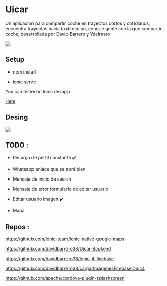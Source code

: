 # Uicar

Un aplicacion para compartir coche en trayectos cortos y cotidianos, encuentra trayectos hacia tu direccion, conoce gente con la que compartir coche, desarrollada por David Barrero y Ydelmaro 


<img src="https://github.com/davidbarrero38/Uicar/blob/master/src/assets/icons/logopeque.png?raw=true">
 
## Setup 


* npm install 

* ionic serve 

You can tested in Ionic devapp

<a href="https://ionicframework.com/docs/appflow/devapp/">Here</a>

## Desing


<img src="https://github.com/davidbarrero38/Uicar/blob/master/src/assets/icons/canvas2.png?raw=true">

## TODO :

- Recarga de perfil constante    ✔️ 

- Whatsapp enlace que se abrá bien

- Mensaje de inicio de sesion 

- Mensaje de error formulario de editar usuario

- Editar usuario imagen    ✔️ 

- Mapa


## Repos :

https://github.com/ionic-team/ionic-native-google-maps

https://github.com/davidbarrero38/Uicar-Backend

https://github.com/davidbarrero38/Ionic-4-firebase

https://github.com/davidbarrero38/cargarImagenesFirebaseionic4

https://github.com/apache/cordova-plugin-splashscreen
